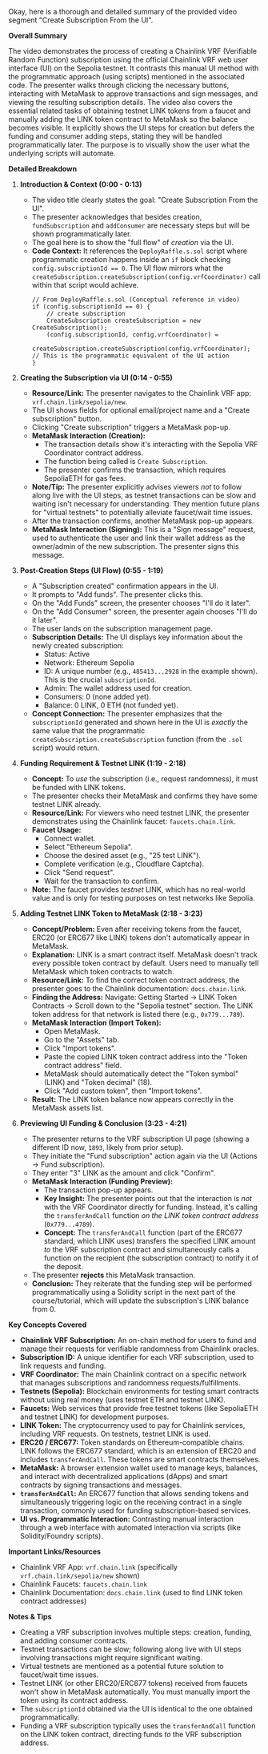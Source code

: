 Okay, here is a thorough and detailed summary of the provided video segment "Create Subscription From the UI".

**Overall Summary**

The video demonstrates the process of creating a Chainlink VRF (Verifiable Random Function) subscription using the official Chainlink VRF web user interface (UI) on the Sepolia testnet. It contrasts this manual UI method with the programmatic approach (using scripts) mentioned in the associated code. The presenter walks through clicking the necessary buttons, interacting with MetaMask to approve transactions and sign messages, and viewing the resulting subscription details. The video also covers the essential related tasks of obtaining testnet LINK tokens from a faucet and manually adding the LINK token contract to MetaMask so the balance becomes visible. It explicitly shows the UI steps for creation but defers the funding and consumer adding steps, stating they will be handled programmatically later. The purpose is to visually show the user what the underlying scripts will automate.

**Detailed Breakdown**

1.  **Introduction & Context (0:00 - 0:13)**
    *   The video title clearly states the goal: "Create Subscription From the UI".
    *   The presenter acknowledges that besides creation, `fundSubscription` and `addConsumer` are necessary steps but will be shown programmatically later.
    *   The goal here is to show the "full flow" of *creation* via the UI.
    *   **Code Context:** It references the `DeployRaffle.s.sol` script where programmatic creation happens inside an `if` block checking `config.subscriptionId == 0`. The UI flow mirrors what the `createSubscription.createSubscription(config.vrfCoordinator)` call within that script would achieve.
        ```solidity
        // From DeployRaffle.s.sol (Conceptual reference in video)
        if (config.subscriptionId == 0) {
            // create subscription
            CreateSubscription createSubscription = new CreateSubscription();
            (config.subscriptionId, config.vrfCoordinator) =
                createSubscription.createSubscription(config.vrfCoordinator); // This is the programmatic equivalent of the UI action
        }
        ```

2.  **Creating the Subscription via UI (0:14 - 0:55)**
    *   **Resource/Link:** The presenter navigates to the Chainlink VRF app: `vrf.chain.link/sepolia/new`.
    *   The UI shows fields for optional email/project name and a "Create subscription" button.
    *   Clicking "Create subscription" triggers a MetaMask pop-up.
    *   **MetaMask Interaction (Creation):**
        *   The transaction details show it's interacting with the Sepolia VRF Coordinator contract address.
        *   The function being called is `Create Subscription`.
        *   The presenter confirms the transaction, which requires SepoliaETH for gas fees.
    *   **Note/Tip:** The presenter explicitly advises viewers *not* to follow along live with the UI steps, as testnet transactions can be slow and waiting isn't necessary for understanding. They mention future plans for "virtual testnets" to potentially alleviate faucet/wait time issues.
    *   After the transaction confirms, another MetaMask pop-up appears.
    *   **MetaMask Interaction (Signing):** This is a "Sign message" request, used to authenticate the user and link their wallet address as the owner/admin of the new subscription. The presenter signs this message.

3.  **Post-Creation Steps (UI Flow) (0:55 - 1:19)**
    *   A "Subscription created" confirmation appears in the UI.
    *   It prompts to "Add funds". The presenter clicks this.
    *   On the "Add Funds" screen, the presenter chooses "I'll do it later".
    *   On the "Add Consumer" screen, the presenter again chooses "I'll do it later".
    *   The user lands on the subscription management page.
    *   **Subscription Details:** The UI displays key information about the newly created subscription:
        *   Status: Active
        *   Network: Ethereum Sepolia
        *   ID: A unique number (e.g., `485413...2928` in the example shown). This is the crucial `subscriptionId`.
        *   Admin: The wallet address used for creation.
        *   Consumers: 0 (none added yet).
        *   Balance: 0 LINK, 0 ETH (not funded yet).
    *   **Concept Connection:** The presenter emphasizes that the `subscriptionId` generated and shown here in the UI is *exactly* the same value that the programmatic `createSubscription.createSubscription` function (from the `.sol` script) would return.

4.  **Funding Requirement & Testnet LINK (1:19 - 2:18)**
    *   **Concept:** To *use* the subscription (i.e., request randomness), it must be funded with LINK tokens.
    *   The presenter checks their MetaMask and confirms they have some testnet LINK already.
    *   **Resource/Link:** For viewers who need testnet LINK, the presenter demonstrates using the Chainlink faucet: `faucets.chain.link`.
    *   **Faucet Usage:**
        *   Connect wallet.
        *   Select "Ethereum Sepolia".
        *   Choose the desired asset (e.g., "25 test LINK").
        *   Complete verification (e.g., Cloudflare Captcha).
        *   Click "Send request".
        *   Wait for the transaction to confirm.
    *   **Note:** The faucet provides *testnet* LINK, which has no real-world value and is only for testing purposes on test networks like Sepolia.

5.  **Adding Testnet LINK Token to MetaMask (2:18 - 3:23)**
    *   **Concept/Problem:** Even after receiving tokens from the faucet, ERC20 (or ERC677 like LINK) tokens don't automatically appear in MetaMask.
    *   **Explanation:** LINK is a smart contract itself. MetaMask doesn't track every possible token contract by default. Users need to manually tell MetaMask which token contracts to watch.
    *   **Resource/Link:** To find the correct token contract address, the presenter goes to the Chainlink documentation: `docs.chain.link`.
    *   **Finding the Address:** Navigate: Getting Started -> LINK Token Contracts -> Scroll down to the "Sepolia testnet" section. The LINK token address for that network is listed there (e.g., `0x779...789`).
    *   **MetaMask Interaction (Import Token):**
        *   Open MetaMask.
        *   Go to the "Assets" tab.
        *   Click "Import tokens".
        *   Paste the copied LINK token contract address into the "Token contract address" field.
        *   MetaMask should automatically detect the "Token symbol" (LINK) and "Token decimal" (18).
        *   Click "Add custom token", then "Import tokens".
    *   **Result:** The LINK token balance now appears correctly in the MetaMask assets list.

6.  **Previewing UI Funding & Conclusion (3:23 - 4:21)**
    *   The presenter returns to the VRF subscription UI page (showing a different ID now, `1893`, likely from prior setup).
    *   They initiate the "Fund subscription" action again via the UI (Actions -> Fund subscription).
    *   They enter "3" LINK as the amount and click "Confirm".
    *   **MetaMask Interaction (Funding Preview):**
        *   The transaction pop-up appears.
        *   **Key Insight:** The presenter points out that the interaction is *not* with the VRF Coordinator directly for funding. Instead, it's calling the `transferAndCall` function *on the LINK token contract address* (`0x779...4789`).
        *   **Concept:** The `transferAndCall` function (part of the ERC677 standard, which LINK uses) transfers the specified LINK amount *to* the VRF subscription contract and simultaneously calls a function on the recipient (the subscription contract) to notify it of the deposit.
    *   The presenter **rejects** this MetaMask transaction.
    *   **Conclusion:** They reiterate that the funding step will be performed programmatically using a Solidity script in the next part of the course/tutorial, which will update the subscription's LINK balance from 0.

**Key Concepts Covered**

*   **Chainlink VRF Subscription:** An on-chain method for users to fund and manage their requests for verifiable randomness from Chainlink oracles.
*   **Subscription ID:** A unique identifier for each VRF subscription, used to link requests and funding.
*   **VRF Coordinator:** The main Chainlink contract on a specific network that manages subscriptions and randomness requests/fulfillments.
*   **Testnets (Sepolia):** Blockchain environments for testing smart contracts without using real money (uses testnet ETH and testnet LINK).
*   **Faucets:** Web services that provide free testnet tokens (like SepoliaETH and testnet LINK) for development purposes.
*   **LINK Token:** The cryptocurrency used to pay for Chainlink services, including VRF requests. On testnets, testnet LINK is used.
*   **ERC20 / ERC677:** Token standards on Ethereum-compatible chains. LINK follows the ERC677 standard, which is an extension of ERC20 and includes `transferAndCall`. These tokens are smart contracts themselves.
*   **MetaMask:** A browser extension wallet used to manage keys, balances, and interact with decentralized applications (dApps) and smart contracts by signing transactions and messages.
*   **`transferAndCall`:** An ERC677 function that allows sending tokens and simultaneously triggering logic on the receiving contract in a single transaction, commonly used for funding subscription-based services.
*   **UI vs. Programmatic Interaction:** Contrasting manual interaction through a web interface with automated interaction via scripts (like Solidity/Foundry scripts).

**Important Links/Resources**

*   Chainlink VRF App: `vrf.chain.link` (specifically `vrf.chain.link/sepolia/new` shown)
*   Chainlink Faucets: `faucets.chain.link`
*   Chainlink Documentation: `docs.chain.link` (used to find LINK token contract addresses)

**Notes & Tips**

*   Creating a VRF subscription involves multiple steps: creation, funding, and adding consumer contracts.
*   Testnet transactions can be slow; following along live with UI steps involving transactions might require significant waiting.
*   Virtual testnets are mentioned as a potential future solution to faucet/wait time issues.
*   Testnet LINK (or other ERC20/ERC677 tokens) received from faucets won't show in MetaMask automatically. You must manually import the token using its contract address.
*   The `subscriptionId` obtained via the UI is identical to the one obtained programmatically.
*   Funding a VRF subscription typically uses the `transferAndCall` function on the LINK token contract, directing funds *to* the VRF subscription address.